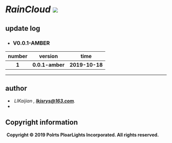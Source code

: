 # *RainCloud*                                     [![](https://img.shields.io/badge/RainCloud-V0.0.1--AMBER-yellowgreen)](https://github.com/20162430413/RainCloud)



## update log

- ### **V0.0.1-AMBER**       

| number |     version     |      time      |
| :----: | :-------------: | :------------: |
| **1**  | **0.0.1-amber** | **2019-10-18** |

------



## author

- ​    *LIKaijian  ,  **lkjsrys@163.com**</u>.*
- 



## Copyright information

​    **Copyright © 2019 Polrts PloarLights Incorporated. All rights reserved.**

